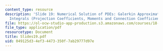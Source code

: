 ```yaml
---
content_type: resource
description: 'Slide 19: Numerical Solution of PDEs: Galerkin Approximation; Wavelet
  Integrals (Projection Coefficients, Moments and Connection Coefficients); Convergence.'
file: https://ol-ocw-studio-app-production.s3.amazonaws.com/courses/18-327-wavelets-filter-banks-and-applications-spring-2003/049125d34ef34473350f7ab29777d97e_Slides19.pdf
file_type: application/pdf
resourcetype: Document
title: Slides19.pdf
uid: 049125d3-4ef3-4473-350f-7ab29777d97e
---
```

